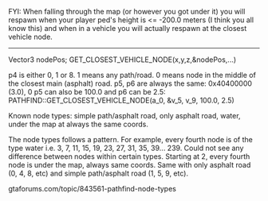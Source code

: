 FYI: When falling through the map (or however you got under it) you will respawn when your player ped's height is <= -200.0 meters (I think you all know this) and when in a vehicle you will actually respawn at the closest vehicle node.

----------

Vector3 nodePos;
GET_CLOSEST_VEHICLE_NODE(x,y,z,&nodePos,...)

p4 is either 0, 1 or 8. 1 means any path/road. 0 means node in the middle of the closest main (asphalt) road.
p5, p6 are always the same:
0x40400000 (3.0), 0
p5 can also be 100.0 and p6 can be 2.5:
PATHFIND::GET_CLOSEST_VEHICLE_NODE(a_0, &v_5, v_9, 100.0, 2.5)

Known node types: simple path/asphalt road, only asphalt road, water, under the map at always the same coords. 

The node types follows a pattern. For example, every fourth node is of the type water i.e. 3, 7, 11, 15, 19, 23, 27, 31, 35, 39... 239. Could not see any difference between nodes within certain types. 
Starting at 2, every fourth node is under the map, always same coords.
Same with only asphalt road (0, 4, 8, etc) and simple path/asphalt road (1, 5, 9, etc). 

gtaforums.com/topic/843561-pathfind-node-types